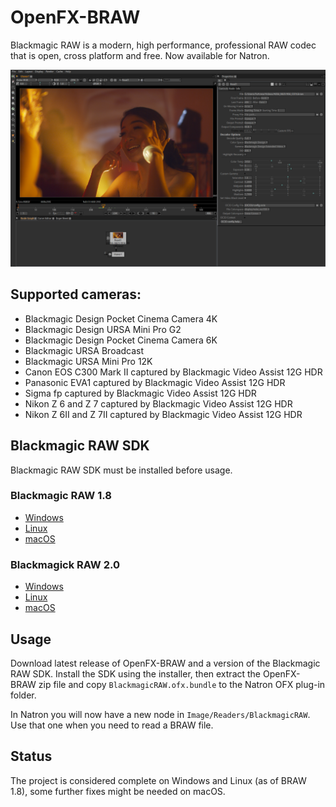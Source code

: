 # OpenFX-BRAW

Blackmagic RAW is a modern, high performance, professional RAW codec that is open, cross platform and free. Now available for Natron.

![Screenshot](screenshot.png)

## Supported cameras:

 * Blackmagic Design Pocket Cinema Camera 4K
 * Blackmagic Design URSA Mini Pro G2
 * Blackmagic Design Pocket Cinema Camera 6K
 * Blackmagic URSA Broadcast
 * Blackmagic URSA Mini Pro 12K
 * Canon EOS C300 Mark II captured by Blackmagic Video Assist 12G HDR
 * Panasonic EVA1 captured by Blackmagic Video Assist 12G HDR
 * Sigma fp captured by Blackmagic Video Assist 12G HDR
 * Nikon Z 6 and Z 7 captured by Blackmagic Video Assist 12G HDR
 * Nikon Z 6II and Z 7II captured by Blackmagic Video Assist 12G HDR

## Blackmagic RAW SDK

Blackmagic RAW SDK must be installed before usage.

### Blackmagic RAW 1.8

 * [Windows](https://www.blackmagicdesign.com/no/support/download/50dc232a8f8b45619ecf0d9a40f92c8d/Windows)
 * [Linux](https://www.blackmagicdesign.com/no/support/download/50dc232a8f8b45619ecf0d9a40f92c8d/Linux)
 * [macOS](https://www.blackmagicdesign.com/no/support/download/50dc232a8f8b45619ecf0d9a40f92c8d/Mac%20OS%20X)

### Blackmagick RAW 2.0

 * [Windows](https://www.blackmagicdesign.com/no/support/download/6307842705f14a5dbb99daa90212c4ba/Windows)
 * [Linux](https://www.blackmagicdesign.com/no/support/download/6307842705f14a5dbb99daa90212c4ba/Linux)
 * [macOS](https://www.blackmagicdesign.com/no/support/download/6307842705f14a5dbb99daa90212c4ba/Mac%20OS%20X)


## Usage

Download latest release of OpenFX-BRAW and a version of the Blackmagic RAW SDK. Install the SDK using the installer, then extract the OpenFX-BRAW zip file and copy ``BlackmagicRAW.ofx.bundle`` to the Natron OFX plug-in folder.

In Natron you will now have a new node in ``Image/Readers/BlackmagicRAW``. Use that one when you need to read a BRAW file.

## Status

The project is considered complete on Windows and Linux (as of BRAW 1.8), some further fixes might be needed on macOS.

